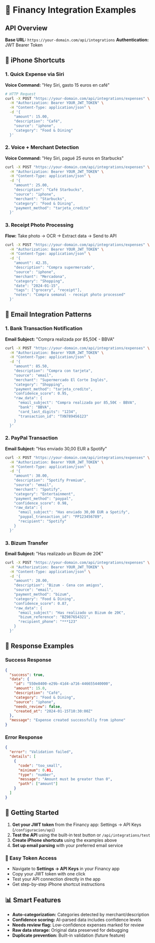 # 📱 Financy Integration Examples

## API Overview

**Base URL:** `https://your-domain.com/api/integrations`
**Authentication:** JWT Bearer Token

## 🍎 iPhone Shortcuts

### 1. Quick Expense via Siri

**Voice Command:** "Hey Siri, gasto 15 euros en café"

```bash
# HTTP Request
curl -X POST "https://your-domain.com/api/integrations/expenses" \
  -H "Authorization: Bearer YOUR_JWT_TOKEN" \
  -H "Content-Type: application/json" \
  -d '{
    "amount": 15.00,
    "description": "Café",
    "source": "iphone",
    "category": "Food & Dining"
  }'
```

### 2. Voice + Merchant Detection

**Voice Command:** "Hey Siri, pagué 25 euros en Starbucks"

```bash
curl -X POST "https://your-domain.com/api/integrations/expenses" \
  -H "Authorization: Bearer YOUR_JWT_TOKEN" \
  -H "Content-Type: application/json" \
  -d '{
    "amount": 25.00,
    "description": "Café Starbucks",
    "source": "iphone",
    "merchant": "Starbucks",
    "category": "Food & Dining",
    "payment_method": "tarjeta_credito"
  }'
```

### 3. Receipt Photo Processing

**Flow:** Take photo → OCR → Extract data → Send to API

```bash
curl -X POST "https://your-domain.com/api/integrations/expenses" \
  -H "Authorization: Bearer YOUR_JWT_TOKEN" \
  -H "Content-Type: application/json" \
  -d '{
    "amount": 42.35,
    "description": "Compra supermercado",
    "source": "iphone",
    "merchant": "Mercadona",
    "category": "Shopping",
    "date": "2024-01-15",
    "tags": ["grocery", "receipt"],
    "notes": "Compra semanal - receipt photo processed"
  }'
```

## 📧 Email Integration Patterns

### 1. Bank Transaction Notification

**Email Subject:** "Compra realizada por 85,50€ - BBVA"

```bash
curl -X POST "https://your-domain.com/api/integrations/expenses" \
  -H "Authorization: Bearer YOUR_JWT_TOKEN" \
  -H "Content-Type: application/json" \
  -d '{
    "amount": 85.50,
    "description": "Compra con tarjeta",
    "source": "email",
    "merchant": "Supermercado El Corte Inglés",
    "category": "Shopping",
    "payment_method": "tarjeta_credito",
    "confidence_score": 0.95,
    "raw_data": {
      "email_subject": "Compra realizada por 85,50€ - BBVA",
      "bank": "BBVA",
      "card_last_digits": "1234",
      "transaction_id": "TXN789456123"
    }
  }'
```

### 2. PayPal Transaction

**Email Subject:** "Has enviado 30,00 EUR a Spotify"

```bash
curl -X POST "https://your-domain.com/api/integrations/expenses" \
  -H "Authorization: Bearer YOUR_JWT_TOKEN" \
  -H "Content-Type: application/json" \
  -d '{
    "amount": 30.00,
    "description": "Spotify Premium",
    "source": "email",
    "merchant": "Spotify",
    "category": "Entertainment",
    "payment_method": "paypal",
    "confidence_score": 0.98,
    "raw_data": {
      "email_subject": "Has enviado 30,00 EUR a Spotify",
      "paypal_transaction_id": "PP123456789",
      "recipient": "Spotify"
    }
  }'
```

### 3. Bizum Transfer

**Email Subject:** "Has realizado un Bizum de 20€"

```bash
curl -X POST "https://your-domain.com/api/integrations/expenses" \
  -H "Authorization: Bearer YOUR_JWT_TOKEN" \
  -H "Content-Type: application/json" \
  -d '{
    "amount": 20.00,
    "description": "Bizum - Cena con amigos",
    "source": "email",
    "payment_method": "bizum",
    "category": "Food & Dining",
    "confidence_score": 0.87,
    "raw_data": {
      "email_subject": "Has realizado un Bizum de 20€",
      "bizum_reference": "BZ987654321",
      "recipient_phone": "***123"
    }
  }'
```

## 🔄 Response Examples

### Success Response

```json
{
  "success": true,
  "data": {
    "id": "550e8400-e29b-41d4-a716-446655440000",
    "amount": 15.0,
    "description": "Café",
    "category": "Food & Dining",
    "source": "iphone",
    "needs_review": false,
    "created_at": "2024-01-15T10:30:00Z"
  },
  "message": "Expense created successfully from iphone"
}
```

### Error Response

```json
{
  "error": "Validation failed",
  "details": [
    {
      "code": "too_small",
      "minimum": 0.01,
      "type": "number",
      "message": "Amount must be greater than 0",
      "path": ["amount"]
    }
  ]
}
```

## 🚀 Getting Started

1. **Get your JWT token** from the Financy app: Settings → API Keys (`/configuracion/api`)
2. **Test the API** using the built-in test button or `/api/integrations/test`
3. **Create iPhone shortcuts** using the examples above
4. **Set up email parsing** with your preferred email service

### 📱 Easy Token Access

- Navigate to **Settings → API Keys** in your Financy app
- Copy your JWT token with one click
- Test your API connection directly in the app
- Get step-by-step iPhone shortcut instructions

## 📊 Smart Features

- **Auto-categorization:** Categories detected by merchant/description
- **Confidence scoring:** AI-parsed data includes confidence levels
- **Needs review flag:** Low-confidence expenses marked for review
- **Raw data storage:** Original data preserved for debugging
- **Duplicate prevention:** Built-in validation (future feature)
